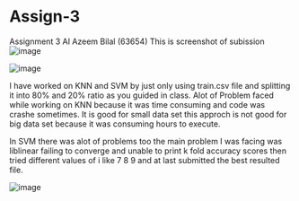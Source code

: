 # Assign-3
Assignment 3 AI
Azeem Bilal (63654)
This is screenshot of subission
![image](https://user-images.githubusercontent.com/99890248/169074174-e2b4f312-d1e0-4466-b0cf-eab3407b887a.png)


![image](https://user-images.githubusercontent.com/99890248/169074620-d65a28f4-90aa-4347-916c-35cda9c36a8e.png)

I have worked on KNN and SVM by just only using train.csv file and splitting it into 80% and 20% ratio as you guided in class. 
Alot of Problem faced while working on KNN because it was time consuming and code was crashe sometimes. It is good for small data set this approch is not good for big data set because it was consuming  hours to execute. 

In SVM there was alot of problems too the main problem I was facing was liblinear failing to converge and unable to print k fold accuracy scores then tried different values of i like 7 8 9 and at last submitted the best resulted file. 

![image](https://user-images.githubusercontent.com/99890248/169085580-92f3b490-c703-417a-aaf7-82b861439a2c.png)


